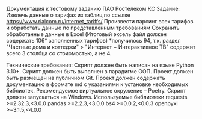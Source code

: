 Документация к тестовому заданию ПАО Ростелеком КС
Задание:
Извлечь данные о тарифах из таблиц по ссылке https://www.rialcom.ru/internet_tariffs/
Произвести парсинг всех тарифов и обработать данные по представленным требованиям
Сохранить обработанные данные в Excel (Итоговый эксель файл должен содержать 106* заполненных тарифов)
*получилось 94, т.к. раздел "Частные дома и коттеджи" > "Интернет + Интерактивное ТВ" содержит всего 3 столбца со стоиомостью, а не 4.

Технические требования:
Скрипт должен быть написан на языке Python 3.10+.
Скрипт должен быть выполнен в парадигме ООП.
Проект должен быть размещен на публичном Git.
Проект должен содержать документацию в формате md с указаниями к установке необходимых библиотек.
Рекомендуемое виртуальное окружение – Poetry.
Скрипт должен запускаться на Windows.
Используемые библиотеки
requests >=2.32.3,<3.0.0
pandas >=2.2.3,<3.0.0
bs4 >=0.0.2,<0.0.3
openpyxl >=3.1.5,<4.0.0
